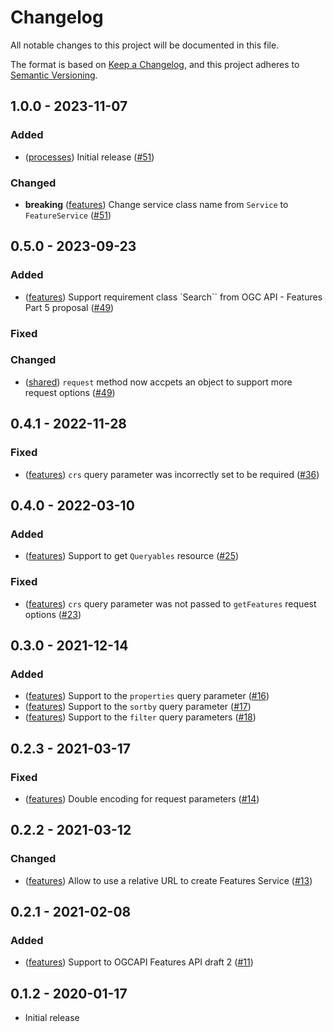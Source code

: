  # Changelog

All notable changes to this project will be documented in this file.

The format is based on [Keep a Changelog](https://keepachangelog.com/en/1.0.0/),
and this project adheres to [Semantic Versioning](https://semver.org/spec/v2.0.0.html).

## 1.0.0 - 2023-11-07

### Added
* ([processes](./packages/processes/)) Initial release
 ([#51](https://github.com/haoliangyu/ogcapi-js/pull/51))

### Changed
* **breaking** ([features](./packages/features/)) Change service class name from `Service` to `FeatureService`
 ([#51](https://github.com/haoliangyu/ogcapi-js/pull/51))

## 0.5.0 - 2023-09-23

### Added
* ([features](./packages/features/)) Support requirement class `Search`` from OGC API - Features Part 5 proposal
 ([#49](https://github.com/haoliangyu/ogcapi-js/pull/49))

### Fixed

### Changed
* ([shared](./packages/shared/)) `request` method now accpets an object to support more request options
 ([#49](https://github.com/haoliangyu/ogcapi-js/pull/49))

## 0.4.1 - 2022-11-28

### Fixed
* ([features](./packages/features/)) `crs` query parameter was incorrectly set to be required ([#36](https://github.com/haoliangyu/ogcapi-js/pull/36))

## 0.4.0 - 2022-03-10

### Added
* ([features](./packages/features/)) Support to get `Queryables` resource ([#25](https://github.com/haoliangyu/ogcapi-js/pull/25))

### Fixed
* ([features](./packages/features/)) `crs` query parameter was not passed to `getFeatures` request options ([#23](https://github.com/haoliangyu/ogcapi-js/pull/23))

## 0.3.0 - 2021-12-14

### Added
* ([features](./packages/features/)) Support to the `properties` query parameter ([#16](https://github.com/haoliangyu/ogcapi-js/pull/16))
* ([features](./packages/features/)) Support to the `sortby` query parameter ([#17](https://github.com/haoliangyu/ogcapi-js/pull/17))
* ([features](./packages/features/)) Support to the `filter` query parameters ([#18](https://github.com/haoliangyu/ogcapi-js/pull/18))

## 0.2.3 - 2021-03-17

### Fixed
* ([features](./packages/features/)) Double encoding for request parameters ([#14](https://github.com/haoliangyu/ogcapi-js/pull/14))

## 0.2.2 - 2021-03-12

### Changed
* ([features](./packages/features/)) Allow to use a relative URL to create Features Service ([#13](https://github.com/haoliangyu/ogcapi-js/pull/13))

## 0.2.1 - 2021-02-08

### Added
* ([features](./packages/features/)) Support to OGCAPI Features API draft 2 ([#11](https://github.com/haoliangyu/ogcapi-js/pull/11))

## 0.1.2 - 2020-01-17

* Initial release
